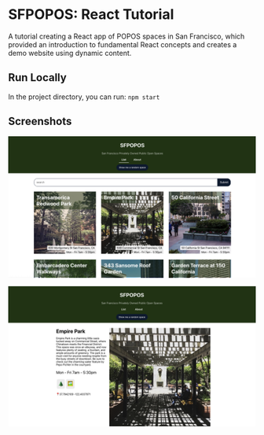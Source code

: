# SFPOPOS: React Tutorial

A tutorial creating a React app of POPOS spaces in San Francisco, which provided an introduction to fundamental React concepts and creates a demo website using dynamic content.

## Run Locally

In the project directory, you can run:
`npm start`

## Screenshots

![Homepage](/homepage.png)

![Details Page](/detailspage.png)

